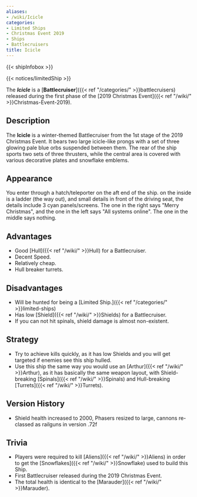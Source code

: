 ```yaml
---
aliases:
- /wiki/Icicle
categories:
- Limited Ships
- Christmas Event 2019
- Ships
- Battlecruisers
title: Icicle
---  
```


{{< shipInfobox >}}   

{{< notices/limitedShip >}} 

The **_Icicle_** is a [**Battlecruiser**]({{< ref "/categories/" >}}battlecruisers) released during the first phase of the [2019 Christmas Event]({{< ref "/wiki/" >}}Christmas-Event-2019). 

## Description

The **Icicle** is a winter-themed Battlecruiser from the 1st stage of the 2019 Christmas Event. It bears two large icicle-like prongs with a set of three glowing pale blue orbs suspended between them. The rear of the ship sports two sets of three thrusters, while the central area is covered with various decorative plates and snowflake emblems.

## Appearance

You enter through a hatch/teleporter on the aft end of the ship. on the inside is a ladder (the way out), and small details in front of the driving seat, the details include 3 cyan panels/screens. The one in the right says "Merry Christmas", and the one in the left says "All systems online". The one in the middle says nothing.

## Advantages

- Good [Hull]({{< ref "/wiki/" >}}Hull) for a Battlecruiser.
- Decent Speed.
- Relatively cheap.
- Hull breaker turrets.

## Disadvantages

- Will be hunted for being a [Limited Ship.]({{< ref "/categories/" >}}limited-ships)
- Has low [Shield]({{< ref "/wiki/" >}}Shields) for a Battlecruiser.
- If you can not hit spinals, shield damage is almost non-existent.

## Strategy

- Try to achieve kills quickly, as it has low Shields and you will get targeted if enemies see this ship hulled.
- Use this ship the same way you would use an [Arthur]({{< ref "/wiki/" >}}Arthur), as it has basically the same weapon layout, with Shield-breaking [Spinals]({{< ref "/wiki/" >}}Spinals) and Hull-breaking [Turrets]({{< ref "/wiki/" >}}Turrets).

## Version History 

- Shield health increased to 2000, Phasers resized to large, cannons re-classed as railguns in version .72f

## Trivia

- Players were required to kill [Aliens]({{< ref "/wiki/" >}}Aliens) in order to get the [Snowflakes]({{< ref "/wiki/" >}}Snowflake) used to build this Ship.
- First Battlecruiser released during the 2019 Christmas Event.
- The total health is identical to the [Marauder]({{< ref "/wiki/" >}}Marauder).